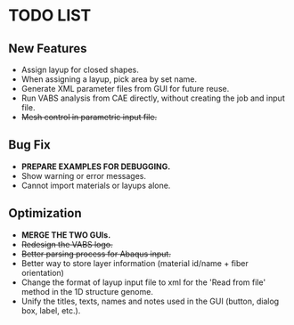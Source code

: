 # TODO LIST

## New Features
- Assign layup for closed shapes.
- When assigning a layup, pick area by set name.
- Generate XML parameter files from GUI for future reuse.
- Run VABS analysis from CAE directly, without creating the job and input file.
- ~~Mesh control in parametric input file.~~

## Bug Fix
- **PREPARE EXAMPLES FOR DEBUGGING.**
- Show warning or error messages.
- Cannot import materials or layups alone.

## Optimization
- **MERGE THE TWO GUIs.**
- ~~Redesign the VABS logo.~~
- ~~Better parsing process for Abaqus input.~~
- Better way to store layer information (material id/name + fiber orientation)
- Change the format of layup input file to xml for the 'Read from file' method in the 1D structure genome.
- Unify the titles, texts, names and notes used in the GUI (button, dialog box, label, etc.).
